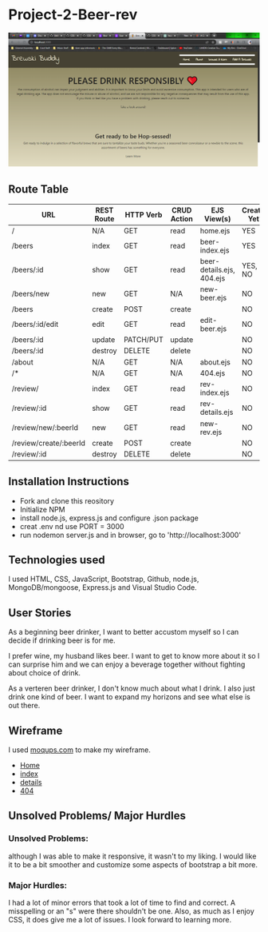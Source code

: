 # Project-2-Beer-rev

![front page](public/assets/app-frontpage.png)

Route Table
------------

|       **URL**           | **REST Route** | **HTTP Verb** | **CRUD Action** |   **EJS View(s)**         | **Created Yet?**  |
| ---------------         | -------------- | ------------- | --------------- | ------------------------  | ----------------- |
| /                       | N/A            | GET           | read            | home.ejs                  | YES               |
| /beers                  | index          | GET           | read            | beer-index.ejs            | YES               |
| /beers/:id              | show           | GET           | read            | beer-details.ejs, 404.ejs | YES, NO           |
| /beers/new              | new            | GET           | N/A             | new-beer.ejs              | NO                |
| /beers                  | create         | POST          | create          |                           | NO                |
| /beers/:id/edit         | edit           | GET           | read            | edit-beer.ejs             | NO                |
| /beers/:id              | update         | PATCH/PUT     | update          |                           | NO                |
| /beers/:id              | destroy        | DELETE        | delete          |                           | NO                |
| /about                  | N/A            | GET           | N/A             | about.ejs                 | NO                |
| /*                      | N/A            | GET           | N/A             | 404.ejs                   | NO                |
| /review/	              | index	         | GET	         | read	           | rev-index.ejs	           | NO                |
| /review/:id	            | show	         | GET	         | read	           | rev-details.ejs	         | NO                |
| /review/new/:beerId     | new	           | GET	         | read	           | new-rev.ejs	             | NO                |
| /review/create/:beerId  | create	       | POST	         | create		       |                           | NO                |
| /review/:id	            | destroy	       | DELETE	       | delete		       |                           | NO                |


Installation Instructions
-------------

- Fork and clone this reository
- Initialize NPM
- install node.js, express.js and configure .json package
- creat .env nd use PORT = 3000
- run nodemon server.js and in browser, go to 'http://localhost:3000'


Technologies used
------------

I used HTML, CSS, JavaScript, Bootstrap, Github, node.js, MongoDB/mongoose, Express.js and Visual Studio Code.


User Stories
----------

As a beginning beer drinker, I want to better accustom myself so I can decide if drinking beer is for me.

I prefer wine, my husband likes beer. I want to get to know more about it so I can surprise him and we can enjoy a beverage together without fighting about choice of drink.

As a verteren beer drinker, I don't know much about what I drink. I also just drink one kind of beer. I want to expand my horizons and see what else is out there.


Wireframe
---------

I used [moqups.com](https://moqups.com/) to make my wireframe.  

 - [Home](public/assets/Wireframe/home.jpg)
 - [index](public/assets/Wireframe/beer-index.jpg)
 - [details](public/assets/Wireframe/beer-detail.jpg)
 - [404](public/assets/Wireframe/404.jpg)

Unsolved Problems/ Major Hurdles
-------------------------

### Unsolved Problems: 
although I was able to make it responsive, it wasn't to  my liking.  I would like it to be a bit smoother and customize some aspects of bootstrap a bit more.

### Major Hurdles:
I had a lot of minor errors that took a lot of time to find and correct.  A misspelling or an "s" were there shouldn't be one.  Also, as much as I enjoy CSS, it does give me a lot of issues.  I look forward to learning more.